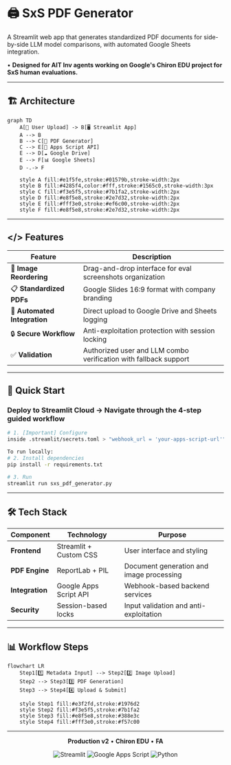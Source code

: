 # 🖨️ SxS PDF Generator

A Streamlit web app that generates standardized PDF documents for side-by-side LLM model comparisons, with automated Google Sheets integration.

• **Designed for AIT Inv agents working on Google's Chiron EDU project for SxS human evaluations.**

---

## 🏗️ Architecture

```mermaid
graph TD
    A[👤 User Upload] -> B[🖥️ Streamlit App]
    A --> B
    B --> C[📄 PDF Generator]
    C --> E[🔗 Apps Script API]
    E --> D[☁️ Google Drive]
    E --> F[📊 Google Sheets]
    D -.-> F
    
    style A fill:#e1f5fe,stroke:#01579b,stroke-width:2px
    style B fill:#4285f4,color:#fff,stroke:#1565c0,stroke-width:3px
    style C fill:#f3e5f5,stroke:#7b1fa2,stroke-width:2px
    style D fill:#e8f5e8,stroke:#2e7d32,stroke-width:2px
    style E fill:#fff3e0,stroke:#ef6c00,stroke-width:2px
    style F fill:#e8f5e8,stroke:#2e7d32,stroke-width:2px
```

---

## </> Features

| Feature | Description |
|---------|-------------|
| 🎯 **Image Reordering** | Drag-and-drop interface for eval screenshots organization |
| 📋 **Standardized PDFs** | Google Slides 16:9 format with company branding |
| 🔄 **Automated Integration** | Direct upload to Google Drive and Sheets logging |
| 🔒 **Secure Workflow** | Anti-exploitation protection with session locking |
| ✅ **Validation** | Authorized user and LLM combo verification with fallback support |

---

## 🚀 Quick Start

### **Deploy to Streamlit Cloud** → Navigate through the 4-step guided workflow

```bash
# 1. [Important] Configure
inside .streamlit/secrets.toml > "webhook_url = 'your-apps-script-url'"

To run locally:
# 2. Install dependencies 
pip install -r requirements.txt

# 3. Run
streamlit run sxs_pdf_generator.py
```

---

## 🛠️ Tech Stack

<div align="center">

| Component | Technology | Purpose |
|-----------|------------|---------|
| **Frontend** | Streamlit + Custom CSS | User interface and styling |
| **PDF Engine** | ReportLab + PIL | Document generation and image processing |
| **Integration** | Google Apps Script API | Webhook-based backend services |
| **Security** | Session-based locks | Input validation and anti-exploitation |

</div>

---

## 📊 Workflow Steps

```mermaid
flowchart LR
    Step1[1️⃣ Metadata Input] --> Step2[2️⃣ Image Upload]
    Step2 --> Step3[3️⃣ PDF Generation]
    Step3 --> Step4[4️⃣ Upload & Submit]
    
    style Step1 fill:#e3f2fd,stroke:#1976d2
    style Step2 fill:#f3e5f5,stroke:#7b1fa2
    style Step3 fill:#e8f5e8,stroke:#388e3c
    style Step4 fill:#fff3e0,stroke:#f57c00
```

---

<div align="center">

**Production v2** • **Chiron EDU** • **FA**

![Streamlit](https://img.shields.io/badge/Streamlit-FF4B4B?style=for-the-badge&logo=streamlit&logoColor=white)
![Google Apps Script](https://img.shields.io/badge/Google%20Apps%20Script-4285F4?style=for-the-badge&logo=google&logoColor=white)
![Python](https://img.shields.io/badge/Python-3776AB?style=for-the-badge&logo=python&logoColor=white)


</div>
